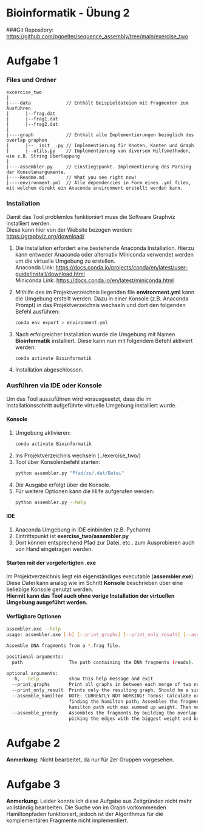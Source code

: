# Bioinformatik - Übung 2
###Git Repository: https://github.com/pgoelter/sequence_assembly/tree/main/exercise_two
# Aufgabe 1
### Files und Ordner
````
excercise_two
|
|----data             // Enthält Beispieldateien mit Fragmenten zum Ausführen
|      |--frag.dat
|      |--frag1.dat
|      |--frag2.dat
|
|----graph            // Enthält alle Implementierungen bezüglich des overlap graphen
|      |--__init__.py // Implementierung für Knoten, Kanten und Graph
|      |--utils.py    // Implementierung von diversen Hilfsmethoden, wie z.B. String Überlappung
|      
|----assembler.py     // Einstiegspunkt. Implementierung des Parsing der Konsolenargumente.
|----Readme.md        // What you see right now!
|----environment.yml  // Alle dependencies in Form eines .yml files, mit welchem direkt ein Anaconda environment erstellt werden kann.
````
### Installation
Damit das Tool problemlos funktioniert muss die Software Graphviz installiert werden.  
Diese kann hier von der Website bezogen werden: https://graphviz.org/download/

1. Die Installation erfordert eine bestehende Anaconda Installation. Hierzu kann entweder Anaconda oder alternativ Miniconda verwendet werden um die virtuelle Umgebung zu erstellen.  
Anaconda Link: https://docs.conda.io/projects/conda/en/latest/user-guide/install/download.html  
Miniconda Link: https://docs.conda.io/en/latest/miniconda.html
   

2. Mithilfe des im Projektverzeichnis liegenden file **environment.yml** kann die Umgebung erstellt werden. Dazu in einer Konsole (z.B. Anaconda Prompt) in das Projektverzeichnis wechseln und dort den folgenden Befehl ausführen:
    ````bash
    conda env export > environment.yml
    ````  

3. Nach erfolgreicher Installation wurde die Umgebung mit Namen **Bioinformatik** installiert. Diese kann nun mit folgendem Befehl aktiviert werden:
    ````bash
    conda activate Bioinformatik
    ````
4. Installation abgeschlossen.

### Ausführen via IDE oder Konsole
Um das Tool auszuführen wird vorausgesetzt, dass die im Installationsschritt aufgeführte virtuelle Umgebung installiert wurde.  

#### Konsole
1. Umgebung aktivieren: 
    ````bash
    conda activate Bioinformatik
    ````
2. Ins Projektverzeichnis wechseln (../exercise_two/)
3. Tool über Konsolenbefehl starten:
    ````bash
    python assembler.py "Pfad/zu/.dat/Datei"
    ````
4. Die Ausgabe erfolgt über die Konsole.
5. Für weitere Optionen kann die Hilfe aufgerufen werden:
    ````bash
    python assembler.py --help
    ````
   
#### IDE
1. Anaconda Umgebung in IDE einbinden (z.B. Pycharm)
2. Eintrittspunkt ist **exercise_two/assembler.py**
3. Dort können entsprechend Pfad zur Datei, etc.. zum Ausprobieren auch von Hand eingetragen werden.

#### Starten mit der vorgefertigten .exe
Im Projektverzeichnis liegt ein eigenständiges executable (**assembler.exe**). Diese Datei kann analog wie im Schritt **Konsole** beschrieben über eine beliebige Konsole genutzt werden.  
**Hiermit kann das Tool auch ohne vorige Installation der virtuellen Umgebung ausgeführt werden.**

#### Verfügbare Optionen
````bash
assembler.exe --help
usage: assembler.exe [-h] [--print_graphs] [--print_only_result] [--assemble_hamilton] [--assemble_greedy] path

Assemble DNA fragments from a *.frag file.

positional arguments:
  path                 The path containing the DNA fragments (reads).

optional arguments:
  -h, --help           show this help message and exit
  --print_graphs       Print all graphs in between each merge of two nodes.
  --print_only_result  Prints only the resulting graph. Should be a single node if everything worked.
  --assemble_hamilton  NOTE: CURRENTLY NOT WORKING! Todos: Calculate orientation; Updating the graph after
                       finding the hamilton path; Assembles the fragments by building the overlap graph, finding a
                       hamilton path with max summed up weight. Then merges all nodes of the path together.
  --assemble_greedy    Assembles the fragments by building the overlap graph and merging the nodes afterward by
                       picking the edges with the biggest weight and breaking ties arbitrarily.
````
# Aufgabe 2
**Anmerkung:** Nicht bearbeitet, da nur für 2er Gruppen vorgesehen.
# Aufgabe 3
**Anmerkung:** Leider konnte ich diese Aufgabe aus Zeitgründen nicht mehr vollständig bearbeiten. Die Suche von im Graph vorkommenden Hamiltonpfaden funktioniert, jedoch ist der Algorithmus für die komplementären Fragmente nicht implementiert.